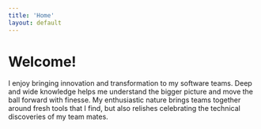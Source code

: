 ```yaml
---
title: 'Home'
layout: default
---
```


# Welcome!

I enjoy bringing innovation and transformation to my software teams. Deep and wide
knowledge helps me understand the bigger picture and move the ball forward with
finesse. My enthusiastic nature brings teams together around fresh tools that I
find, but also relishes celebrating the technical discoveries of my team mates.
